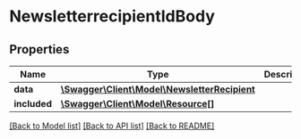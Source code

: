# NewsletterrecipientIdBody

## Properties
Name | Type | Description | Notes
------------ | ------------- | ------------- | -------------
**data** | [**\Swagger\Client\Model\NewsletterRecipient**](NewsletterRecipient.md) |  | [optional] 
**included** | [**\Swagger\Client\Model\Resource[]**](Resource.md) |  | [optional] 

[[Back to Model list]](../../README.md#documentation-for-models) [[Back to API list]](../../README.md#documentation-for-api-endpoints) [[Back to README]](../../README.md)

